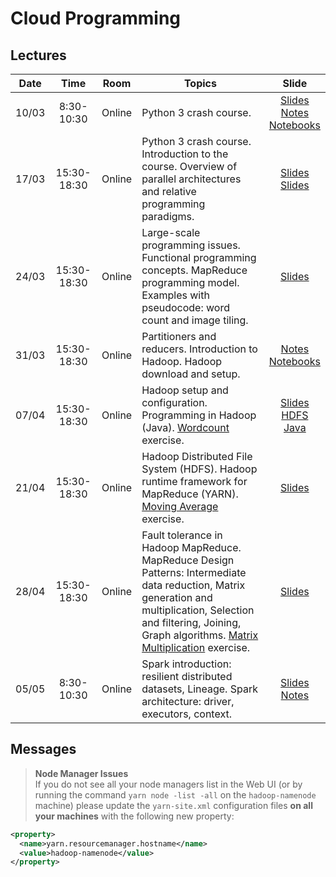 # Cloud Programming

## Lectures

|Date|Time|Room|Topics|Slide|
|:---:|:--------:|:----:|---------|:---:|
|10/03|8:30-10:30|Online| Python 3 crash course. |[Slides](slides/python.pdf)<br>[Notes](notes/python-notes.md)<br>[Notebooks](python/readme.md)|
|17/03|15:30-18:30|Online| Python 3 crash course. Introduction to the course. Overview of parallel architectures and relative programming paradigms. | [Slides](slides/intro.pdf)<br>[Slides](slides/parallel.pdf) |
|24/03|15:30-18:30|Online| Large-scale programming issues. Functional programming concepts. MapReduce programming model. Examples with pseudocode: word count and image tiling. |[Slides](slides/mapreduce.pdf) |
|31/03|15:30-18:30|Online| Partitioners and reducers. Introduction to Hadoop. Hadoop download and setup. | [Notes](notes/hadoop3-installation.md)<br>[Notebooks](notebooks) |
|07/04|15:30-18:30|Online| Hadoop setup and configuration. Programming in Hadoop (Java). [Wordcount](exercises/wordcount) exercise. | [Slides](slides/hadoop.pdf)<br>[HDFS](notes/hadoop3-hdfs.md)<br>[Java](notes/hadoop3-java-programming.md) |
|21/04|15:30-18:30|Online| Hadoop Distributed File System (HDFS). Hadoop runtime framework for MapReduce (YARN). [Moving Average](exercises/movingaverage) exercise. | [Slides](slides/hdfs_yarn.pdf) |
|28/04|15:30-18:30|Online| Fault tolerance in Hadoop MapReduce. MapReduce Design Patterns: Intermediate data reduction, Matrix generation and multiplication, Selection and filtering, Joining, Graph algorithms. [Matrix Multiplication](exercises/matrix) exercise. | [Slides](slides/design-patterns.pdf) |
|05/05|8:30-10:30|Online| Spark introduction: resilient distributed datasets, Lineage. Spark architecture: driver, executors, context.| [Slides](slides/spark-intro.pdf)<br>[Notes](notes/spark-installation-notes.md) |

## Messages

>**Node Manager Issues**<br>
If you do not see all your node managers list in the Web UI (or by running the command `yarn node -list -all` on the `hadoop-namenode` machine) please update the `yarn-site.xml` configuration files **on all your machines** with the following new property:
```xml
<property>
  <name>yarn.resourcemanager.hostname</name>
  <value>hadoop-namenode</value>
</property>
```
